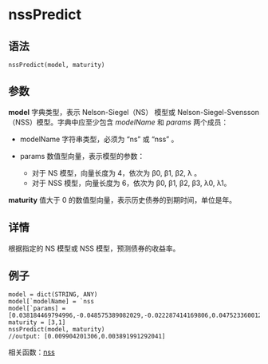 # nssPredict

## 语法

`nssPredict(model, maturity)`

## 参数

**model** 字典类型，表示 Nelson-Siegel（NS） 模型或 Nelson-Siegel-Svensson（NSS）模型。字典中应至少包含
*modelName* 和 *params* 两个成员：

* modelName 字符串类型，必须为 “ns” 或 “nss” 。
* params 数值型向量，表示模型的参数：

  + 对于 NS 模型，向量长度为 4，依次为 β0, β1,
    β2, λ 。
  + 对于 NSS 模型，向量长度为 6，依次为 β0, β1,
    β2, β3,
    λ0, λ1。

**maturity** 值大于 0 的数值型向量，表示历史债券的到期时间，单位是年。

## 详情

根据指定的 NS 模型或 NSS 模型，预测债券的收益率。

## 例子

```
model = dict(STRING, ANY)
model[`modelName] = `nss
model[`params] = [0.038184469794996,-0.048575389082029,-0.022287414169806,0.047523360012739,1.873046195772644,0.161159907274023]
maturity = [3,1]
nssPredict(model, maturity)
//output: [0.009904201306,0.003891991292041]
```

相关函数：[nss](nss.html)

